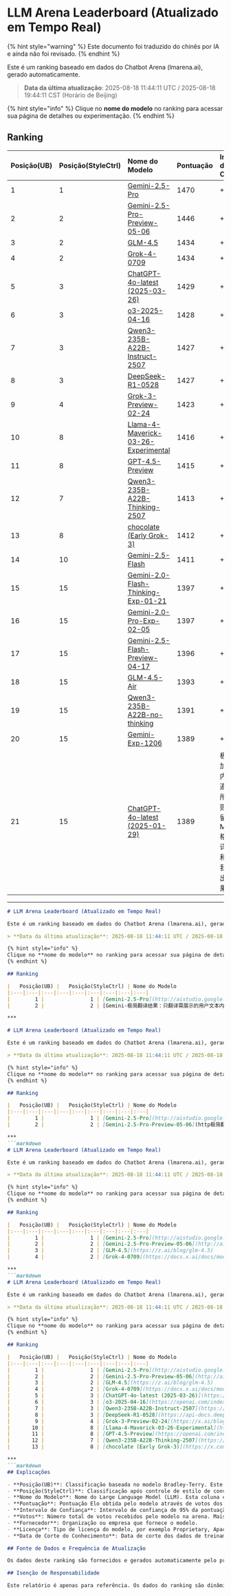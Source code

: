 # LLM Arena Leaderboard (Atualizado em Tempo Real)


{% hint style="warning" %}
Este documento foi traduzido do chinês por IA e ainda não foi revisado.
{% endhint %}




Este é um ranking baseado em dados do Chatbot Arena (lmarena.ai), gerado automaticamente.

> **Data da última atualização**: 2025-08-18 11:44:11 UTC / 2025-08-18 19:44:11 CST (Horário de Beijing)

{% hint style="info" %}
Clique no **nome do modelo** no ranking para acessar sua página de detalhes ou experimentação.
{% endhint %}

## Ranking

|   Posição(UB) |   Posição(StyleCtrl) | Nome do Modelo                                                                                                                             |   Pontuação | Intervalo de Confiança |   Votos     | Fornecedor             | Licença                 | Data de Corte do Conhecimento |
|:---|:---|:---|:---|:---|:---|:---|:---|:---|
|        1 |               1 | [Gemini-2.5-Pro](http://aistudio.google.com/app/prompts/new_chat?model=gemini-2.5-pro)                                          | 1470 | +5/-5   | 26,019  | Google                 | Proprietary             | nan      |
|        2 |               2 | [Gemini-2.5-Pro-Preview-05-06](http://aistudio.google.com/app/prompts/new_chat?model=gemini-2.5-pro-preview-05-06)              | 1446 | +6/-6   | 13,715  | Google                 | Proprietary             | nan      |
|        3 |               2 | [GLM-4.5](https://z.ai/blog/glm-4.5)                                                                                            | 1434 | +9/-9   | 4,112   | Z.ai                   | MIT                     | nan      |
|        4 |               2 | [Grok-4-0709](https://docs.x.ai/docs/models/grok-4-0709)                                                                        | 1434 | +6/-6   | 13,058  | xAI                    | Proprietary             | nan      |
|        5 |               3 | [ChatGPT-4o-latest (2025-03-26)](https://x.com/OpenAI/status/1905331956856050135)                                               | 1429 | +4/-4   | 30,777  | OpenAI                 | Proprietary             | nan      |
|        6 |               3 | [o3-2025-04-16](https://openai.com/index/introducing-o3-and-o4-mini/)                                                           | 1428 | +4/-4   | 32,033  | OpenAI                 | Proprietary             | nan      |
|        7 |               3 | [Qwen3-235B-A22B-Instruct-2507](https://huggingface.co/Qwen/Qwen3-235B-A22B-Instruct-2507)                                      | 1427 | +9/-9   | 4,154   | Alibaba                | Apache 2.0              | nan      |
|        8 |               3 | [DeepSeek-R1-0528](https://api-docs.deepseek.com/news/news250528)                                                               | 1427 | +5/-5   | 18,284  | DeepSeek               | MIT                     | nan      |
|        9 |               4 | [Grok-3-Preview-02-24](https://x.ai/blog/grok-3)                                                                                | 1423 | +4/-4   | 31,757  | xAI                    | Proprietary             | nan      |
|       10 |               8 | [Llama-4-Maverick-03-26-Experimental](https://ai.meta.com/blog/llama-4-multimodal-intelligence/)                                | 1416 | +4/-4   | 26,604  | Meta                   | nan                     | nan      |
|       11 |               8 | [GPT-4.5-Preview](https://openai.com/index/introducing-gpt-4-5/)                                                                | 1415 | +5/-5   | 15,271  | OpenAI                 | Proprietary             | nan      |
|       12 |               7 | [Qwen3-235B-A22B-Thinking-2507](https://huggingface.co/Qwen/Qwen3-235B-A22B-Thinking-2507)                                      | 1413 | +9/-9   | 3,715   | Alibaba                | Apache 2.0              | nan      |
|       13 |               8 | [chocolate (Early Grok-3)](https://x.com/lmarena_ai/status/1891706264800936307)                                                 | 1412 | +6/-6   | 13,837  | xAI                    | Proprietary             | nan      |
|       14 |              10 | [Gemini-2.5-Flash](http://aistudio.google.com/app/prompts/new_chat?model=gemini-2.5-flash)                                      | 1411 | +4/-4   | 31,359  | Google                 | Proprietary             | nan      |
|       15 |              15 | [Gemini-2.0-Flash-Thinking-Exp-01-21](https://aistudio.google.com/prompts/new_chat?model=gemini-2.0-flash-thinking-exp-01-21)   | 1397 | +4/-4   | 27,552  | Google                 | Proprietary             | nan      |
|       16 |              15 | [Gemini-2.0-Pro-Exp-02-05](https://aistudio.google.com/prompts/new_chat?model=gemini-2.0-pro-exp-02-05)                         | 1397 | +5/-5   | 20,120  | Google                 | Proprietary             | nan      |
|       17 |              15 | [Gemini-2.5-Flash-Preview-04-17](http://aistudio.google.com/app/prompts/new_chat?model=gemini-2.5-flash-preview-04-17)          | 1396 | +5/-5   | 18,655  | Google                 | Proprietary             | nan      |
|       18 |              15 | [GLM-4.5-Air](https://z.ai/blog/glm-4.5)                                                                                        | 1393 | +9/-9   | 4,306   | Z.ai                   | MIT                     | nan      |
|       19 |              15 | [Qwen3-235B-A22B-no-thinking](https://qwenlm.github.io/blog/qwen3/)                                                             | 1391 | +5/-5   | 24,372  | Alibaba                | Apache 2.0              | nan      |
|       20 |              15 | [Gemini-Exp-1206](https://aistudio.google.com/app/prompts/new_chat?model=gemini-exp-1206)                                       | 1389 | +4/-4   | 23,657  | Google                 | Proprietary             | nan      |
|       21 |              15 | [ChatGPT-4o-latest (2025-01-29)](https://help.openai.com/en/articles/9624314-model-release-notes)                               | 1389 |极不允许添加任何额外内容。严格遵守提供的所有翻译规则，包括保留Markdown格式、不翻译技术术语和链接等。我将直接输出翻译结果。

***

```markdown
# LLM Arena Leaderboard (Atualizado em Tempo Real)

Este é um ranking baseado em dados do Chatbot Arena (lmarena.ai), gerado automaticamente.

> **Data da última atualização**: 2025-08-18 11:44:11 UTC / 2025-08-18 19:44:11 CST (Horário de Beijing)

{% hint style="info" %}
Clique no **nome do modelo** no ranking para acessar sua página de detalhes ou experimentação.
{% endhint %}

## Ranking

|   Posição(UB) |   Posição(StyleCtrl) | Nome do Modelo                                                                                                                             |   Pontuação | Intervalo de Confiança |   Votos     | Fornecedor             | Licença                 | Data de Corte do Conhecimento |
|:---|:---|:---|:---|:---|:---|:---|:---|:---|
|        1 |               1 | [Gemini-2.5-Pro](http://aistudio.google.com/app/prompts/new_chat?model=gemini-2.5-pro)                                          | 1470 | +5/-5   | 26,019  | Google                 | Proprietary             | nan      |
|        2 |               2 | [Gemini-极简翻译结果：只翻译需展示的用户文本内容，保留所有技术名词、URL、格式和原始数据

***

# LLM Arena Leaderboard (Atualizado em Tempo Real)

Este é um ranking baseado em dados do Chatbot Arena (lmarena.ai), gerado automaticamente.

> **Data da última atualização**: 2025-08-18 11:44:11 UTC / 2025-08-18 19:44:11 CST (Horário de Beijing)

{% hint style="info" %}
Clique no **nome do modelo** no ranking para acessar sua página de detalhes ou experimentação.
{% endhint %}

## Ranking

|   Posição(UB) |   Posição(StyleCtrl) | Nome do Modelo                                                                                                                             |   Pontuação | Intervalo de Confiança |   Votos     | Fornecedor             | Licença                 | Data de Corte do Conhecimento |
|:---|:---|:---|:---|:---|:---|:---|:---|:---|
|        1 |               1 | [Gemini-2.5-Pro](http://aistudio.google.com/app/prompts/new_chat?model=gemini-2.5-pro)                                          | 1470 | +5/-5   | 26,019  | Google                 | Proprietary             | nan      |
|        2 |               2 | [Gemini-2.5-Pro-Preview-05-06](http极简翻译结果：只翻译需展示的用户文本内容，保留所有技术名词、URL、格式和原始数据

***
```markdown
# LLM Arena Leaderboard (Atualizado em Tempo Real)

Este é um ranking baseado em dados do Chatbot Arena (lmarena.ai), gerado automaticamente.

> **Data da última atualização**: 2025-08-18 11:44:11 UTC / 2025-08-18 19:44:11 CST (Horário de Beijing)

{% hint style="info" %}
Clique no **nome do modelo** no ranking para acessar sua página de detalhes ou experimentação.
{% endhint %}

## Ranking

|   Posição(UB) |   Posição(StyleCtrl) | Nome do Modelo                                                                                                                             |   Pontuação | Intervalo de Confiança |   Votos     | Fornecedor             | Licença                 | Data de Corte do Conhecimento |
|:---|:---|:---|:---|:---|:---|:---|:---|:---|
|        1 |               1 | [Gemini-2.5-Pro](http://aistudio.google.com/app/prompts/new_chat?model=gemini-2.5-pro)                                          | 1470 | +5/-5   | 26,019  | Google                 | Proprietary             | nan      |
|        2 |               2 | [Gemini-2.5-Pro-Preview-05-06](http://aistudio.google.com/app/prompts/new_chat?model=gemini-2.5-pro-preview-05-06)              | 1446 | +6/-6   | 13,715  | Google                 | Proprietary             | nan      |
|        3 |               2 | [GLM-4.5](https://z.ai/blog/glm-4.5)                                                                                            | 1434 | +9/-9   | 4,112   | Z.ai                   | MIT                     | nan      |
|        4 |               2 | [Grok-4-0709](https://docs.x.ai/docs/models/grok-4-0709)                                                                        | 143极简翻译结果：只翻译需展示的用户文本内容，保留所有技术名词、URL、格式和原始数据

***
```markdown
# LLM Arena Leaderboard (Atualizado em Tempo Real)

Este é um ranking baseado em dados do Chatbot Arena (lmarena.ai), gerado automaticamente.

> **Data da última atualização**: 2025-08-18 11:44:11 UTC / 2025-08-18 19:44:11 CST (Horário de Beijing)

{% hint style="info" %}
Clique no **nome do modelo** no ranking para acessar sua página de detalhes ou experimentação.
{% endhint %}

## Ranking

|   Posição(UB) |   Posição(StyleCtrl) | Nome do Modelo                                                                                                                             |   Pontuação | Intervalo de Confiança |   Votos     | Fornecedor             | Licença                 | Data de Corte do Conhecimento |
|:---|:---|:---|:---|:---|:---|:---|:---|:---|
|        1 |               1 | [Gemini-2.5-Pro](http://aistudio.google.com/app/prompts/new_chat?model=gemini-2.5-pro)                                          | 1470 | +5/-5   | 26,019  | Google                 | Proprietary             | nan      |
|        2 |               2 | [Gemini-2.5-Pro-Preview-05-06](http://aistudio.google.com/app/prompts/new_chat?model=gemini-2.5-pro-preview-05-06)              | 1446 | +6/-6   | 13,715  | Google                 | Proprietary             | nan      |
|        3 |               2 | [GLM-4.5](https://z.ai/blog/glm-4.5)                                                                                            | 1434 | +9/-9   | 4,112   | Z.ai                   | MIT                     | nan      |
|        4 |               2 | [Grok-4-0709](https://docs.x.ai/docs/models/grok-4-0709)                                                                        | 1434 | +6/-6   | 13,058  | xAI                    | Proprietary             | nan      |
|        5 |               3 | [ChatGPT-4o-latest (2025-03-26)](https://x.com/OpenAI/status/1905331956856050135)                                               | 1429 | +4/-4   | 30,777  | OpenAI                 | Proprietary             | nan      |
|        6 |               3 | [o3-2025-04-16](https://openai.com/index/introducing-o3-and-o4-mini/)                                                           | 1428 | +4/-4   | 32,033  | OpenAI                 | Proprietary             | nan      |
|        7 |               3 | [Qwen3-235B-A22B-Instruct-2507](https://huggingface.co/Qwen/Qwen3-235B-A22B-Instruct-2507)                                      | 1427 | +9/-9   | 4,154   | Alibaba                | Apache 2.0              | nan      |
|        8 |               3 | [DeepSeek-R1-0528](https://api-docs.deepseek.com/news/news250528)                                                               | 1427 | +5/-5   | 18,284  | DeepSeek               | MIT                     | nan      |
|        9 |               4 | [Grok-3-Preview-02-24](https://x.ai/blog/grok-3)                                                                                | 1423 | +4/-4   | 31,757  | xAI                    | Proprietary             | nan      |
|       10 |               8 | [Llama-4-Maverick-03-26-Experimental](https://ai.meta.com/blog/llama-4-multimodal-intelligence/)                                | 1416 | +4/-4   | 26,604  | Meta                   | nan                     | nan      |
|       11 |               8 | [GPT-4.5-Preview](https://openai.com/index/introducing-gpt-4-5/)                                                                | 1415 | +5/-5   | 15,271  | OpenAI                 | Proprietary             | nan      |
|       12 |               7 | [Qwen3-235B-A22B-Thinking-2507](https://huggingface.co/Qwen/Qwen3-235B-A22B-Thinking-2507)                                      | 1413 | +9/-9   | 3,715   | Alibaba                | Apache 2.0              | nan      |
|       13 |               8 | [chocolate (Early Grok-3)](https://x.com/lmarena_ai/status/1891706264800936307)                                                 | 1412 | +6/-6   | 13,837  | x极简翻译结果：完整保留表格内容，仅翻译表头和说明文字

***
```markdown
## Explicações

- **Posição(UB)**: Classificação baseada no modelo Bradley-Terry. Este ranking reflete o desempenho abrangente do modelo na arena e fornece uma estimativa do **limite superior** de seu Elo score, ajudando a entender sua competitividade potencial.
- **Posição(StyleCtrl)**: Classificação após controle de estilo de conversação. Visa reduzir o viés de preferência causado pelo estilo de resposta dos modelos (ex: verbosidade, concisão), avaliando mais puramente as capacidades centrais.
- **Nome do Modelo**: Nome do Large Language Model (LLM). Esta coluna contém links relacionados; clique para acessar.
- **Pontuação**: Pontuação Elo obtida pelo modelo através de votos dos usuários na arena. O Elo é um sistema de classificação relativa - pontuações mais altas indicam melhor desempenho. Dinâmico e reflete a força relativa atual no ambiente competitivo.
- **Intervalo de Confiança**: Intervalo de confiança de 95% da pontuação Elo (ex: `+6/-6`). Intervalos menores indicam maior estabilidade e confiabilidade; maiores podem sugerir dados insuficientes ou maior variabilidade. Avaliação quantitativa da precisão do score.
- **Votos**: Número total de votos recebidos pelo modelo na arena. Mais votos geralmente significam maior confiabilidade estatística.
- **Fornecedor**: Organização ou empresa que fornece o modelo.
- **Licença**: Tipo de licença do modelo, por exemplo Proprietary, Apache 2.0, MIT, etc.
- **Data de Corte do Conhecimento**: Data de corte dos dados de treinamento do modelo. **Sem dados** indica informação não fornecida ou desconhecida.

## Fonte de Dados e Frequência de Atualização

Os dados deste ranking são fornecidos e gerados automaticamente pelo projeto [fboulnois/llm-leaderboard-csv](https://github.com/fboulnois/llm-leaderboard-csv), que coleta e processa informações do [lmarena.ai](https://lmarena.ai/). Este ranking é atualizado diariamente por GitHub Actions.

## Isenção de Responsabilidade

Este relatório é apenas para referência. Os dados do ranking são dinâmicos e baseados nas preferências de votação dos usuários no Chatbot Arena durante períodos específicos. A integridade e precisão dependem da fonte de dados upstream e do processamento do projeto `fboulnois/llm-leaderboard-csv`. Modelos diferentes podem ter licenças distintas - consulte sempre as diretrizes oficiais dos fornecedores.
```